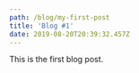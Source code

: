 ```yaml
---
path: /blog/my-first-post
title: 'Blog #1'
date: 2019-08-20T20:39:32.457Z
---
```

This is the first blog post.
